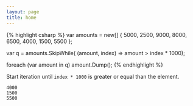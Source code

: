 ```yaml
---
layout: page
title: home
---
```


{% highlight csharp %}
var amounts = new[] { 5000, 2500, 9000, 8000,
  6500, 4000, 1500, 5500 };

var q = amounts.SkipWhile(
  (amount, index) => amount > index * 1000);

foreach (var amount in q) amount.Dump();
{% endhighlight %}

Start iteration until `index * 1000` is greater or equal than the element.


```
4000
1500
5500
```
